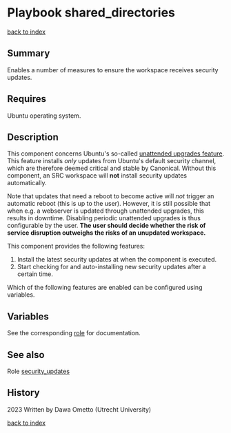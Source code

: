 # Playbook shared_directories
[back to index](../index.md#Playbooks)

## Summary

Enables a number of measures to ensure the workspace receives security updates.

## Requires
Ubuntu operating system.

## Description

This component concerns Ubuntu's so-called [unattended upgrades feature](https://help.ubuntu.com/community/AutomaticSecurityUpdates). This feature installs *only* updates from Ubuntu's default security channel, which are therefore deemed critical and stable by Canonical. Without this component, an SRC workspace will **not** install security updates automatically.

Note that updates that need a reboot to become active will *not* trigger an automatic reboot (this is up to the user). However, it is still possible that when e.g. a webserver is updated through unattended upgrades, this results in downtime. Disabling periodic unattended upgrades is thus configurable by the user. **The user should decide whether the risk of service disruption outweighs the risks of an unupdated workspace.**

This component provides the following features:

1. Install the latest security updates at when the component is executed.
1. Start checking for and auto-installing new security updates after a certain time.

Which of the following features are enabled can be configured using variables.

## Variables

See the corresponding [role](../roles/security_updates.md) for documentation.

## See also

Role [security_updates](../roles/security_updates.md)

## History
2023 Written by Dawa Ometto (Utrecht University)

[back to index](../index.md#Playbooks)
